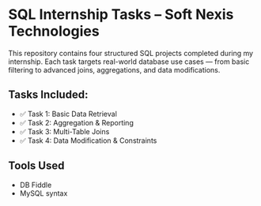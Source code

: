 # SQL Internship Tasks – Soft Nexis Technologies

This repository contains four structured SQL projects completed during my internship. Each task targets real-world database use cases — from basic filtering to advanced joins, aggregations, and data modifications.

## Tasks Included:
- ✅ Task 1: Basic Data Retrieval
- ✅ Task 2: Aggregation & Reporting
- ✅ Task 3: Multi-Table Joins
- ✅ Task 4: Data Modification & Constraints

## Tools Used
- DB Fiddle
- MySQL syntax
